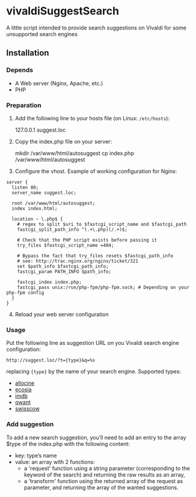 # vivaldiSuggestSearch

A little script intended to provide search suggestions on Vivaldi for some unsupported search engines

## Installation

### Depends

* A Web server (Nginx, Apache, etc.)
* PHP

### Preparation

1. Add the following line to your hosts file (on Linux: `/etc/hosts`):

    127.0.0.1  suggest.loc

2. Copy the index.php file on your server:

    mkdir /var/www/html/autosuggest
    cp index.php /var/www/html/autosuggest

3. Configure the vhost. Example of working configuration for Nginx:

```
server {
  listen 80;
  server_name suggest.loc;

  root /var/www/html/autosuggest;
  index index.html;

  location ~ \.php$ {
    # regex to split $uri to $fastcgi_script_name and $fastcgi_path
    fastcgi_split_path_info ^(.+\.php)(/.+)$;

    # Check that the PHP script exists before passing it
    try_files $fastcgi_script_name =404;

    # Bypass the fact that try_files resets $fastcgi_path_info
    # see: http://trac.nginx.org/nginx/ticket/321
    set $path_info $fastcgi_path_info;
    fastcgi_param PATH_INFO $path_info;

    fastcgi_index index.php;
    fastcgi_pass unix:/run/php-fpm/php-fpm.sock; # Depending on your php-fpm config
  }
}
```

4. Reload your web server configuration

### Usage

Put the following line as suggestion URL on you Vivaldi search engine configuration:

`http://suggest.loc/?t={type}&q=%s`

replacing `{type}` by the name of your search engine. Supported types:

* [allocine](http://www.allocine.fr/)
* [ecosia](https://www.ecosia.org/)
* [imdb](http://www.imdb.com/)
* [qwant](https://www.qwant.com/)
* [swisscow](https://swisscows.ch/)

### Add suggestion

To add a new search suggestion, you’ll need to add an entry to the array $type of the index.php with the following content:

* key: type’s name
* value: an array with 2 functions:
   - a 'request' function using a string parameter (corresponding to the keyword of the search) and returning the raw results as an array,
   - a 'transform' function using the returned array of the request as parameter, and returning the array of the wanted suggestions.
